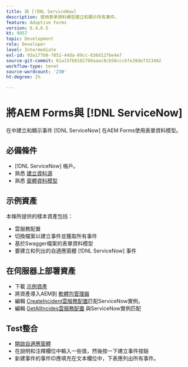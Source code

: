 ```yaml
---
title: 與 [!DNL ServiceNow]
description: 使用表單資料模型建立和顯示所有事件。
feature: Adaptive Forms
version: 6.4,6.5
kt: 9957
topic: Development
role: Developer
level: Intermediate
exl-id: 93a177b0-7852-44da-89cc-836d127be4e7
source-git-commit: 81a15fb0182760aaac8cb58cccbfe28de7323492
workflow-type: tm+mt
source-wordcount: '230'
ht-degree: 2%

---
```


# 將AEM Forms與 [!DNL ServiceNow]

在中建立和顯示事件 [!DNL ServiceNow] 在AEM Forms使用表單資料模型。

## 必備條件

* [!DNL ServiceNow] 帳戶。
* 熟悉 [建立資料源](https://experienceleague.adobe.com/docs/experience-manager-learn/forms/ic-web-channel-tutorial/parttwo.html)
* 熟悉 [窗體資料模型](https://experienceleague.adobe.com/docs/experience-manager-65/forms/form-data-model/create-form-data-models.html)

## 示例資產

本條所提供的樣本資產包括：
* 雲服務配置
* 切換檔案以建立事件並獲取所有事件
* 基於Swagger檔案的表單資料模型
* 要建立和列出的自適應窗體 [!DNL ServiceNow] 事件

## 在伺服器上部署資產

* 下載 [示例資產](assets/service-now.zip)
* 將資產導入AEM到 [軟體包管理器](http://localhost:4502/crx/packmgr/index.jsp)
* 編輯 [CreateIncident雲服務配置](http://localhost:4502/mnt/overlay/fd/fdm/gui/components/admin/fdmcloudservice/properties.html?item=%2Fconf%2F9957%2Fsettings%2Fcloudconfigs%2Ffdm%2Fcreateincident)匹配ServiceNow實例。
* 編輯 [GetAllIncides雲服務配置](http://localhost:4502/mnt/overlay/fd/fdm/gui/components/admin/fdmcloudservice/properties.html?item=%2Fconf%2F9957%2Fsettings%2Fcloudconfigs%2Ffdm%2Fgetallincidents) 與ServiceNow實例匹配

## Test整合

* [開啟自適應窗體](http://localhost:4502/content/dam/formsanddocuments/create-incident-in-service-now/jcr:content?wcmmode=disabled)
* 在說明和注釋欄位中輸入一些值，然後按一下建立事件按鈕
* 新建事件的事件ID應填充在文本欄位中，下表應列出所有事件。
